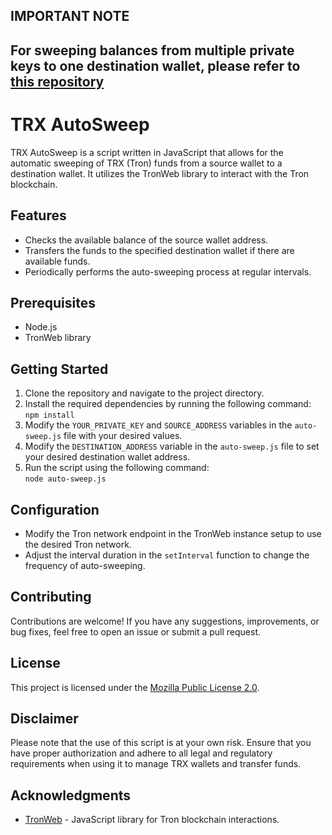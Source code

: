 <h2>IMPORTANT NOTE<h2>
  
For sweeping balances from multiple private keys to one destination wallet, please refer to [this repository][repo-link]

[repo-link]: https://github.com/ELHARAKA

<h1>TRX AutoSweep</h1>

<p>TRX AutoSweep is a script written in JavaScript that allows for the automatic sweeping of TRX (Tron) funds from a source wallet to a destination wallet. It utilizes the TronWeb library to interact with the Tron blockchain.</p>

<h2>Features</h2>

<ul>
  <li>Checks the available balance of the source wallet address.</li>
  <li>Transfers the funds to the specified destination wallet if there are available funds.</li>
  <li>Periodically performs the auto-sweeping process at regular intervals.</li>
</ul>

<h2>Prerequisites</h2>

<ul>
  <li>Node.js</li>
  <li>TronWeb library</li>
</ul>

<h2>Getting Started</h2>

<ol>
  <li>Clone the repository and navigate to the project directory.</li>
  <li>Install the required dependencies by running the following command:<br>
    <code>npm install</code></li>
  <li>Modify the <code>YOUR_PRIVATE_KEY</code> and <code>SOURCE_ADDRESS</code> variables in the <code>auto-sweep.js</code> file with your desired values.</li>
  <li>Modify the <code>DESTINATION_ADDRESS</code> variable in the <code>auto-sweep.js</code> file to set your desired destination wallet address.</li>
  <li>Run the script using the following command:<br>
    <code>node auto-sweep.js</code></li>
</ol>

<h2>Configuration</h2>

<ul>
  <li>Modify the Tron network endpoint in the TronWeb instance setup to use the desired Tron network.</li>
  <li>Adjust the interval duration in the <code>setInterval</code> function to change the frequency of auto-sweeping.</li>
</ul>

<h2>Contributing</h2>

<p>Contributions are welcome! If you have any suggestions, improvements, or bug fixes, feel free to open an issue or submit a pull request.</p>

<h2>License</h2>

<p>This project is licensed under the <a href="LICENSE">Mozilla Public License 2.0</a>.</p>

<h2>Disclaimer</h2>

<p>Please note that the use of this script is at your own risk. Ensure that you have proper authorization and adhere to all legal and regulatory requirements when using it to manage TRX wallets and transfer funds.</p>

<h2>Acknowledgments</h2>

<ul>
  <li><a href="https://github.com/tronprotocol/tronweb">TronWeb</a> - JavaScript library for Tron blockchain interactions.</li>
</ul>
